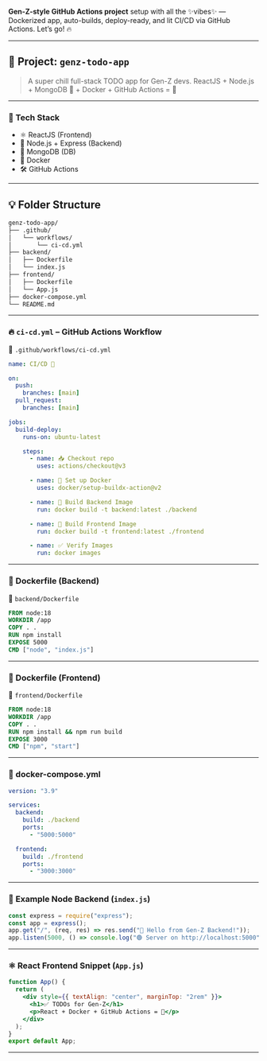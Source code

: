 **Gen-Z-style GitHub Actions project** setup with all the ✨vibes✨ — Dockerized app, auto-builds, deploy-ready, and lit CI/CD via GitHub Actions. Let’s go! 🔥

---

## 📁 Project: `genz-todo-app`

> A super chill full-stack TODO app for Gen-Z devs. ReactJS + Node.js + MongoDB 🍃 + Docker + GitHub Actions = 💯

---

### 🔧 Tech Stack

* ⚛️ ReactJS (Frontend)
* 🐢 Node.js + Express (Backend)
* 🍃 MongoDB (DB)
* 🐳 Docker
* 🛠️ GitHub Actions

---

## 💡 Folder Structure

```bash
genz-todo-app/
├── .github/
│   └── workflows/
│       └── ci-cd.yml
├── backend/
│   ├── Dockerfile
│   └── index.js
├── frontend/
│   ├── Dockerfile
│   └── App.js
├── docker-compose.yml
└── README.md
```

---

### 🔥 `ci-cd.yml` – GitHub Actions Workflow

📁 `.github/workflows/ci-cd.yml`

```yaml
name: CI/CD 🚀

on:
  push:
    branches: [main]
  pull_request:
    branches: [main]

jobs:
  build-deploy:
    runs-on: ubuntu-latest

    steps:
      - name: 📥 Checkout repo
        uses: actions/checkout@v3

      - name: 🐳 Set up Docker
        uses: docker/setup-buildx-action@v2

      - name: 🔨 Build Backend Image
        run: docker build -t backend:latest ./backend

      - name: 🔨 Build Frontend Image
        run: docker build -t frontend:latest ./frontend

      - name: ✅ Verify Images
        run: docker images
```

---

### 🐳 Dockerfile (Backend)

📁 `backend/Dockerfile`

```dockerfile
FROM node:18
WORKDIR /app
COPY . .
RUN npm install
EXPOSE 5000
CMD ["node", "index.js"]
```

---

### 🐳 Dockerfile (Frontend)

📁 `frontend/Dockerfile`

```dockerfile
FROM node:18
WORKDIR /app
COPY . .
RUN npm install && npm run build
EXPOSE 3000
CMD ["npm", "start"]
```

---

### 🧱 docker-compose.yml

```yaml
version: "3.9"

services:
  backend:
    build: ./backend
    ports:
      - "5000:5000"

  frontend:
    build: ./frontend
    ports:
      - "3000:3000"
```

---

### 🧠 Example Node Backend (`index.js`)

```js
const express = require("express");
const app = express();
app.get("/", (req, res) => res.send("👋 Hello from Gen-Z Backend!"));
app.listen(5000, () => console.log("🟢 Server on http://localhost:5000"));
```

---

### ⚛️ React Frontend Snippet (`App.js`)

```jsx
function App() {
  return (
    <div style={{ textAlign: "center", marginTop: "2rem" }}>
      <h1>✅ TODOs for Gen-Z</h1>
      <p>React + Docker + GitHub Actions = 💖</p>
    </div>
  );
}
export default App;
```

---
